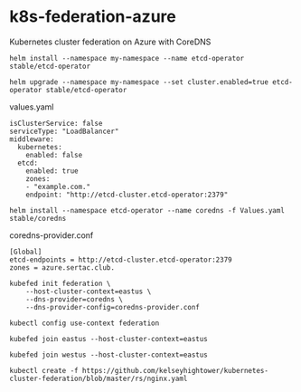# k8s-federation-azure
Kubernetes cluster federation on Azure with CoreDNS

`helm install --namespace my-namespace --name etcd-operator stable/etcd-operator`

`helm upgrade --namespace my-namespace --set cluster.enabled=true etcd-operator stable/etcd-operator`

values.yaml
```
isClusterService: false
serviceType: "LoadBalancer"
middleware:
  kubernetes:
    enabled: false
  etcd:
    enabled: true
    zones:
    - "example.com."
    endpoint: "http://etcd-cluster.etcd-operator:2379"
```

`helm install --namespace etcd-operator --name coredns -f Values.yaml stable/coredns`

coredns-provider.conf
```
[Global]
etcd-endpoints = http://etcd-cluster.etcd-operator:2379
zones = azure.sertac.club.
```

```
kubefed init federation \
    --host-cluster-context=eastus \
    --dns-provider=coredns \
    --dns-provider-config=coredns-provider.conf
```   

`kubectl config use-context federation`

`kubefed join eastus --host-cluster-context=eastus`

`kubefed join westus --host-cluster-context=eastus`

`kubectl create -f https://github.com/kelseyhightower/kubernetes-cluster-federation/blob/master/rs/nginx.yaml`
